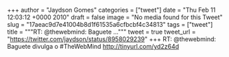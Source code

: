 
+++
author = "Jaydson Gomes"
categories = ["tweet"]
date = "Thu Feb 11 12:03:12 +0000 2010"
draft = false
image = "No media found for this Tweet"
slug = "17aeac9d7e41004b8d1f61535a6cfbcbf4c34813"
tags = ["tweet"]
title = """RT: @thewebmind: Baguete ..."""
tweet = true
tweet_url = "https://twitter.com/jaydson/status/8958029239"
+++
RT: @thewebmind: Baguete divulga o #TheWebMind http://tinyurl.com/yd2z64d
